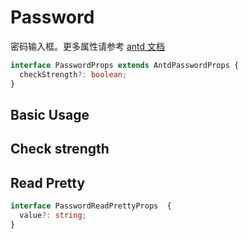 # Password

密码输入框。更多属性请参考 [antd 文档](https://ant.design/components/input#components-input-demo-password-input)

```ts
interface PasswordProps extends AntdPasswordProps {
  checkStrength?: boolean;
}
```

## Basic Usage

<code src="./demos/new-demos/basic.tsx"></code>

## Check strength

<code src="./demos/new-demos/checkStrength.tsx"></code>

## Read Pretty

```ts
interface PasswordReadPrettyProps  {
  value?: string;
}
```

<code src="./demos/new-demos/read-pretty.tsx"></code>
